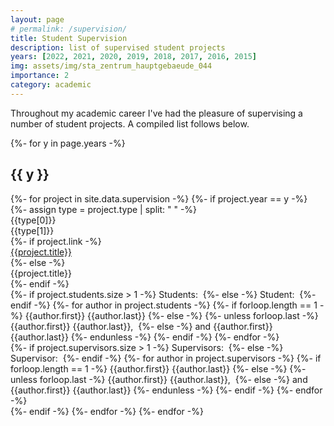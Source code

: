 ```yaml
---
layout: page
# permalink: /supervision/
title: Student Supervision
description: list of supervised student projects
years: [2022, 2021, 2020, 2019, 2018, 2017, 2016, 2015]
img: assets/img/sta_zentrum_hauptgebaeude_044
importance: 2
category: academic
---
```


Throughout my academic career I've had the pleasure of supervising a number of student projects. A compiled list follows below.

<div class="students">
    {%- for y in page.years -%}
        <h2 class="year">{{ y }}</h2>
        {%- for project in site.data.supervision -%}
            {%- if project.year == y -%}                    
                <div class="project">
                    <div class="row">
                        <div class="col-sm-2">
                            {%- assign type = project.type | split: " " -%}
                            <div class="title">{{type[0]}}</div>{{type[1]}}
                        </div>
                        <div class="col-sm-9">
                            {%- if project.link -%}
                                <a href="{{project.link}}">
                                    <div class="title">{{project.title}}</div>
                                </a>
                            {%- else -%}
                                <div class="title">{{project.title}}</div>
                            {%- endif -%}
                            <div class="author">
                            {%- if project.students.size > 1 -%}
                                Students:&nbsp;
                            {%- else -%}
                                Student:&nbsp;
                            {%- endif -%}
                            {%- for author in project.students -%}
                                {%- if forloop.length == 1 -%}
                                    {{author.first}} {{author.last}}
                                {%- else -%}
                                    {%- unless forloop.last -%}
                                        {{author.first}} {{author.last}},&nbsp;
                                    {%- else -%}
                                        and {{author.first}} {{author.last}}
                                    {%- endunless -%}
                                {%- endif -%}
                            {%- endfor -%}
                            </div>
                            <!-- <div class="type">
                                Type: {{project.type}}
                            </div> -->
                            <div class="supervisors">
                            {%- if project.supervisors.size > 1 -%}
                                Supervisors:&nbsp;
                            {%- else -%}
                                Supervisor:&nbsp;
                            {%- endif -%}
                            {%- for author in project.supervisors -%}
                                {%- if forloop.length == 1 -%}
                                    {{author.first}} {{author.last}}
                                {%- else -%}
                                    {%- unless forloop.last -%}
                                        {{author.first}} {{author.last}},&nbsp;
                                    {%- else -%}
                                        and {{author.first}} {{author.last}}
                                    {%- endunless -%}
                                {%- endif -%}
                            {%- endfor -%}
                            </div>
                            <!-- <div class="professor">
                            Professor:&nbsp;
                            Prof. {{project.professor.first}} {{project.professor.last}}
                            </div> -->
                        </div>
                    </div>
                </div>
            {%- endif -%}
        {%- endfor -%}
    {%- endfor -%}        
</div>
